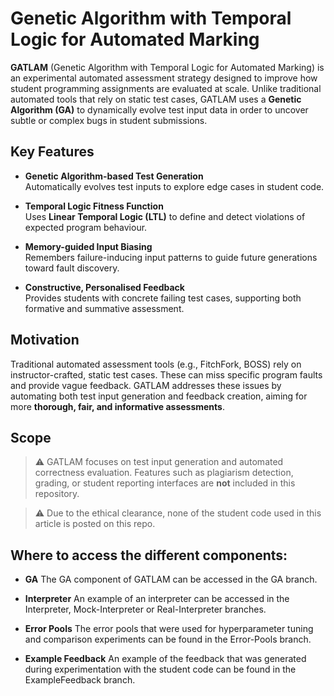 # Genetic Algorithm with Temporal Logic for Automated Marking

**GATLAM** (Genetic Algorithm with Temporal Logic for Automated Marking) is an experimental automated assessment strategy designed to improve how student programming assignments are evaluated at scale. Unlike traditional automated tools that rely on static test cases, GATLAM uses a **Genetic Algorithm (GA)** to dynamically evolve test input data in order to uncover subtle or complex bugs in student submissions.

## Key Features

- **Genetic Algorithm-based Test Generation**  
  Automatically evolves test inputs to explore edge cases in student code.

- **Temporal Logic Fitness Function**  
  Uses **Linear Temporal Logic (LTL)** to define and detect violations of expected program behaviour.

- **Memory-guided Input Biasing**  
  Remembers failure-inducing input patterns to guide future generations toward fault discovery.

- **Constructive, Personalised Feedback**  
  Provides students with concrete failing test cases, supporting both formative and summative assessment.

## Motivation

Traditional automated assessment tools (e.g., FitchFork, BOSS) rely on instructor-crafted, static test cases. These can miss specific program faults and provide vague feedback. GATLAM addresses these issues by automating both test input generation and feedback creation, aiming for more **thorough, fair, and informative assessments**.

## Scope

> ⚠️ GATLAM focuses on test input generation and automated correctness evaluation. Features such as plagiarism detection, grading, or student reporting interfaces are **not** included in this repository.

> ⚠️ Due to the ethical clearance, none of the student code used in this article is posted on this repo.

## Where to access the different components:

- **GA**
  The GA component of GATLAM can be accessed in the GA branch.

- **Interpreter**
  An example of an interpreter can be accessed in the Interpreter, Mock-Interpreter or Real-Interpreter branches.

- **Error Pools**
  The error pools that were used for hyperparameter tuning and comparison experiments can be found in the Error-Pools branch.

- **Example Feedback**
  An example of the feedback that was generated during experimentation with the student code can be found in the ExampleFeedback branch.
